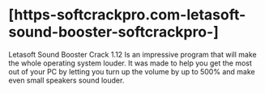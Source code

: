 # [https-softcrackpro.com-letasoft-sound-booster-softcrackpro-] 
Letasoft Sound Booster Crack 1.12  Is an impressive program that will make the whole operating system louder. It was made to help you get the most out of your PC by letting you turn up the volume by up to 500% and make even small speakers sound louder.
